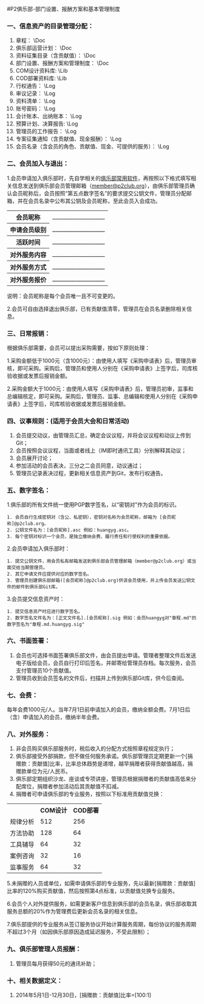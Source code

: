 #P2俱乐部-部门设置、报酬方案和基本管理制度

### 一、信息资产的目录管理分配：
1. 章程： \Doc
1. 俱乐部运营计划： \Doc 
1. 资料征集目录（含贡献值）： \Doc
1. 部门设置、报酬方案和管理制度： \Doc 
1. COM设计资料库: \Lib   
1. COD部署资料库: \Lib
1. 行权通告： \Log
1. 审议记录： \Log
1. 资料清单： \Log
1. 账号密码： \Log
1. 会计账本、出纳账本： \Log
1. 预算计划、决算报告: \Log   
1. 管理员的工作报告： \Log
1. 专案征集通知（含贡献值、现金报酬）： \Log
1. 会员名录（含会员的角色、贡献值、现金、可提供的服务）： \Log

### 二、会员加入与退出：
1.会员申请加入俱乐部时，先自学相关的[俱乐部常用软件](https://github.com/P2Club/P2Club/blob/master/Doc/俱乐部常用软件清单和要求.md)，再按照以下格式填写相关信息发送到俱乐部会员管理邮箱（member@p2club.org），由俱乐部管理员确认会员昵称后，会员按照“第五点数字签名”的要求提交公钥文件，管理员分配邮箱，并在会员名录中公布其公钥及会员昵称，至此会员入会成功。
<table>
<tr><th>会员昵称</th><td>___________________</td></tr>
<tr><th>申请会员级别</th><td>___________________</td></tr>
<tr><th>活跃时间</th><td>___________________</td></tr>
<tr><th>对外服务内容</th><td>___________________</td></tr>
<tr><th>对外服务方式</th><td>___________________</td></tr>
<tr><th>对外服务报价</th><td>___________________</td></tr>
</table>
说明：会员昵称是每个会员唯一且不可变更的。

2.会员可自由选择退出俱乐部，已有贡献值清零，管理员在会员名录删除相关信息。

### 三、日常报销：
根据俱乐部需要，会员可以提出采购需要，按如下原则处理：

1.采购金额低于1000元（含1000元）：由使用人填写《采购申请表》后，管理员审核，即可采购。采购后，管理员和使用人分别在《采购申请表》上签字后，司库核验收据或发票后报销金额。

2.采购金额大于1000元：由使用人填写《采购申请表》后，管理员初审，监事和总编辑核定，即可采购。采购后，管理员、监事、总编辑和使用人分别在《采购申请表》上签字后，司库核验收据或发票后报销金额。

### 四、议事规则：(适用于会员大会和日常活动)
1. 会员提交动议，由管理员汇总，确定会议议程，并将会议议程和动议上传到Git；
2. 会员按照会议议程，当面或者线上（IM即时通讯工具）分别解释其动议；
2. 会员展开讨论；
3. 参加活动的会员表决，三分之二会员同意，动议通过；
4. 管理员记录表决过程，更新相关信息资产到Git，发布行权通告。

### 五、数字签名：
1.俱乐部的所有文件统一使用PGP数字签名，以“密钥对”作为会员的标识。

	1. 会员自行生成密钥对（含公、私密钥），密钥对名称为会员昵称，邮箱为 [会员昵称]@p2club.org。
	2. 公钥文件名为：[会员昵称].asc 例如：huangyg.asc。
	3. 每个密钥对标识一个会员，是独立缴纳会费、履行责任和行使权利的重要依据。

2.会员申请加入俱乐部时：

	1. 提交公钥文件，用会员私有邮箱发送到俱乐部会员管理邮箱（member@p2club.org）或当面交给当期管理员。
	2. 其它申请文件应提供对应的数字签名。
	3. 管理员创建俱乐部邮箱([会员昵称]@p2club.org)供该会员使用，并上传会员发送公钥文件的邮件到俱乐部Git库。

3.会员提交信息资产时：

	1. 提交信息资产时应进行数字签名。
	2. 数字签名文件名为：[正文文件名].[会员昵称].sig 例如：会员huangyg对"章程.md"的数字签名为"章程.md.huangyg.sig" 

### 六、书面签署：
1. 会员也可选择书面签署俱乐部文件，由会员提出申请。管理者整理文件后发送电子版给会员，会员自行打印后签名，并邮寄给管理员存档。每次服务，会员支付管理员10个贡献值。
2. 管理员收到会员签名的文件后，扫描并上传到俱乐部Git库，供今后查阅。

### 七、会费：
每年会费1000元/人。当年7月1日前申请加入的会员，缴纳全额会费。7月1日后（含）申请加入的会员，缴纳半年会费。

### 八、对外服务：
1. 非会员购买俱乐部服务时，税后收入的分配方式按照章程规定执行；
2. 俱乐部接受外部捐款，但不做任何服务承诺。俱乐部管理员定期更新一个[捐赠款：贡献值]比率，比率总体趋势是递增，越早捐赠者获得贡献值越高，捐赠款单位为元/人民币。
3. 俱乐部定期组织沙龙、座谈或专项讲座，管理员根据捐赠者的贡献值高低来分配席位，捐赠者参加活动后其贡献值不扣减。
4. 捐赠者可申请俱乐部的专业服务，按照以下标准用贡献值兑换：
<table>
<tr><th></th><th>COM设计</th><th>COD部署</th></tr>
<tr><td>规律分析</td><td>512</td><td>256</td></tr>
<tr><td>方法协助</td><td>128</td><td>64</td></tr>
<tr><td>工具辅导</td><td>64</td><td>32</td></tr>
<tr><td>案例咨询</td><td>32</td><td>16</td></tr>
<tr><td>监事服务</td><td>64</td><td>32</td></tr>
</table>

5.未捐赠的人员或单位，如需申请俱乐部的专业服务，先以最新[捐赠款：贡献值]比率的120%购买贡献值，然后按照第4点标准，以贡献值兑换专业服务。

6.会员个人对外提供服务，如需更新客户信息到俱乐部的会员名录，俱乐部收取其服务总额的20%作为管理费后更新会员名录的相关信息。

7.俱乐部提供的专业服务从签订服务协议开始计算服务周期，每份协议的服务周期不超过3个月（如因俱乐部原因造成延迟服务，不受此限制）； 

### 九、俱乐部管理人员报酬：
1. 管理员每月获得50元的通讯补助；

### 十、相关数据定义：
1. 2014年5月1日-12月30日，[捐赠款：贡献值]比率=[100:1]